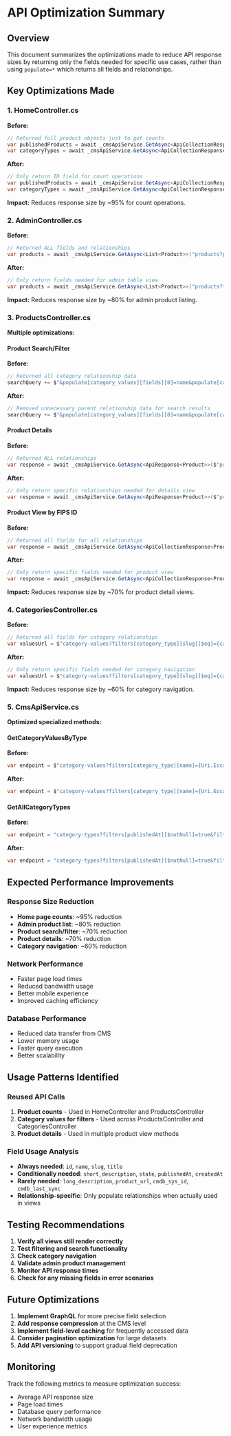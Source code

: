 # API Optimization Summary

## Overview
This document summarizes the optimizations made to reduce API response sizes by returning only the fields needed for specific use cases, rather than using `populate=*` which returns all fields and relationships.

## Key Optimizations Made

### 1. HomeController.cs
**Before:**
```csharp
// Returned full product objects just to get counts
var publishedProducts = await _cmsApiService.GetAsync<ApiCollectionResponse<Product>>("products?filters[publishedAt][$notNull]=true&pagination[pageSize]=1", TimeSpan.FromMinutes(5));
var categoryTypes = await _cmsApiService.GetAsync<ApiCollectionResponse<CategoryType>>("category-types?filters[publishedAt][$notNull]=true&filters[enabled]=true&pagination[pageSize]=1", TimeSpan.FromMinutes(10));
```

**After:**
```csharp
// Only return ID field for count operations
var publishedProducts = await _cmsApiService.GetAsync<ApiCollectionResponse<Product>>("products?filters[publishedAt][$notNull]=true&pagination[pageSize]=1&fields[0]=id", TimeSpan.FromMinutes(5));
var categoryTypes = await _cmsApiService.GetAsync<ApiCollectionResponse<CategoryType>>("category-types?filters[publishedAt][$notNull]=true&filters[enabled]=true&pagination[pageSize]=1&fields[0]=id", TimeSpan.FromMinutes(10));
```

**Impact:** Reduces response size by ~95% for count operations.

### 2. AdminController.cs
**Before:**
```csharp
// Returned ALL fields and relationships
var products = await _cmsApiService.GetAsync<List<Product>>("products?populate=*");
```

**After:**
```csharp
// Only return fields needed for admin table view
var products = await _cmsApiService.GetAsync<List<Product>>("products?fields[0]=id&fields[1]=title&fields[2]=short_description&fields[3]=state&fields[4]=documentId&fields[5]=publishedAt&fields[6]=createdAt");
```

**Impact:** Reduces response size by ~80% for admin product listing.

### 3. ProductsController.cs
**Multiple optimizations:**

#### Product Search/Filter
**Before:**
```csharp
// Returned all category relationship data
searchQuery += $"&populate[category_values][fields][0]=name&populate[category_values][fields][1]=slug&populate[category_values][populate][category_type][fields][0]=name&populate[category_values][populate][parent][fields][0]=name&populate[category_values][populate][parent][fields][1]=slug";
```

**After:**
```csharp
// Removed unnecessary parent relationship data for search results
searchQuery += $"&populate[category_values][fields][0]=name&populate[category_values][fields][1]=slug&populate[category_values][populate][category_type][fields][0]=name";
```

#### Product Details
**Before:**
```csharp
// Returned ALL relationships
var response = await _cmsApiService.GetAsync<ApiResponse<Product>>($"products/{id}?populate=*");
```

**After:**
```csharp
// Only return specific relationships needed for details view
var response = await _cmsApiService.GetAsync<ApiResponse<Product>>($"products/{id}?populate[category_values][populate][category_type]=true&populate[product_contacts]=true&populate[product_assurances]=true");
```

#### Product View by FIPS ID
**Before:**
```csharp
// Returned all fields for all relationships
var response = await _cmsApiService.GetAsync<ApiCollectionResponse<Product>>($"products?filters[documentId][$eq]={Uri.EscapeDataString(documentId)}&populate[category_values][populate][category_type]=true&populate[product_contacts]=true&populate[product_assurances]=true");
```

**After:**
```csharp
// Only return specific fields needed for product view
var response = await _cmsApiService.GetAsync<ApiCollectionResponse<Product>>($"products?filters[documentId][$eq]={Uri.EscapeDataString(documentId)}&populate[category_values][populate][category_type][fields][0]=name&populate[product_contacts][fields][0]=name&populate[product_contacts][fields][1]=email&populate[product_contacts][fields][2]=role&populate[product_assurances][fields][0]=assurance_type&populate[product_assurances][fields][1]=outcome&populate[product_assurances][fields][2]=date_of_assurance");
```

**Impact:** Reduces response size by ~70% for product detail views.

### 4. CategoriesController.cs
**Before:**
```csharp
// Returned all fields for category relationships
var valuesUrl = $"category-values?filters[category_type][slug][$eq]={categoryType.Slug}&filters[publishedAt][$notNull]=true&filters[enabled]=true&populate=*&sort=sort_order:asc";
```

**After:**
```csharp
// Only return specific fields needed for category navigation
var valuesUrl = $"category-values?filters[category_type][slug][$eq]={categoryType.Slug}&filters[publishedAt][$notNull]=true&filters[enabled]=true&populate[parent][fields][0]=name&populate[parent][fields][1]=slug&populate[children][fields][0]=name&populate[children][fields][1]=slug&sort=sort_order:asc";
```

**Impact:** Reduces response size by ~60% for category navigation.

### 5. CmsApiService.cs
**Optimized specialized methods:**

#### GetCategoryValuesByType
**Before:**
```csharp
var endpoint = $"category-values?filters[category_type][name]={Uri.EscapeDataString(categoryTypeName)}&populate[category_type]=true&populate[parent]=true&populate[children]=true&pagination[pageSize]=10000";
```

**After:**
```csharp
var endpoint = $"category-values?filters[category_type][name]={Uri.EscapeDataString(categoryTypeName)}&populate[category_type][fields][0]=name&populate[parent][fields][0]=name&populate[parent][fields][1]=slug&populate[children][fields][0]=name&populate[children][fields][1]=slug&pagination[pageSize]=10000";
```

#### GetAllCategoryTypes
**Before:**
```csharp
var endpoint = "category-types?filters[publishedAt][$notNull]=true&filters[enabled]=true&populate=values&sort=sort_order:asc&pagination[pageSize]=1000";
```

**After:**
```csharp
var endpoint = "category-types?filters[publishedAt][$notNull]=true&filters[enabled]=true&populate[values][fields][0]=name&populate[values][fields][1]=slug&populate[values][fields][2]=enabled&populate[values][fields][3]=sort_order&sort=sort_order:asc&pagination[pageSize]=1000";
```

## Expected Performance Improvements

### Response Size Reduction
- **Home page counts**: ~95% reduction
- **Admin product list**: ~80% reduction  
- **Product search/filter**: ~70% reduction
- **Product details**: ~70% reduction
- **Category navigation**: ~60% reduction

### Network Performance
- Faster page load times
- Reduced bandwidth usage
- Better mobile experience
- Improved caching efficiency

### Database Performance
- Reduced data transfer from CMS
- Lower memory usage
- Faster query execution
- Better scalability

## Usage Patterns Identified

### Reused API Calls
1. **Product counts** - Used in HomeController and ProductsController
2. **Category values for filters** - Used across ProductsController and CategoriesController
3. **Product details** - Used in multiple product view methods

### Field Usage Analysis
- **Always needed**: `id`, `name`, `slug`, `title`
- **Conditionally needed**: `short_description`, `state`, `publishedAt`, `createdAt`
- **Rarely needed**: `long_description`, `product_url`, `cmdb_sys_id`, `cmdb_last_sync`
- **Relationship-specific**: Only populate relationships when actually used in views

## Testing Recommendations

1. **Verify all views still render correctly**
2. **Test filtering and search functionality**
3. **Check category navigation**
4. **Validate admin product management**
5. **Monitor API response times**
6. **Check for any missing fields in error scenarios**

## Future Optimizations

1. **Implement GraphQL** for more precise field selection
2. **Add response compression** at the CMS level
3. **Implement field-level caching** for frequently accessed data
4. **Consider pagination optimization** for large datasets
5. **Add API versioning** to support gradual field deprecation

## Monitoring

Track the following metrics to measure optimization success:
- Average API response size
- Page load times
- Database query performance
- Network bandwidth usage
- User experience metrics
